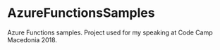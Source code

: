 # AzureFunctionsSamples
Azure Functions samples. Project used for my speaking at Code Camp Macedonia 2018. 
